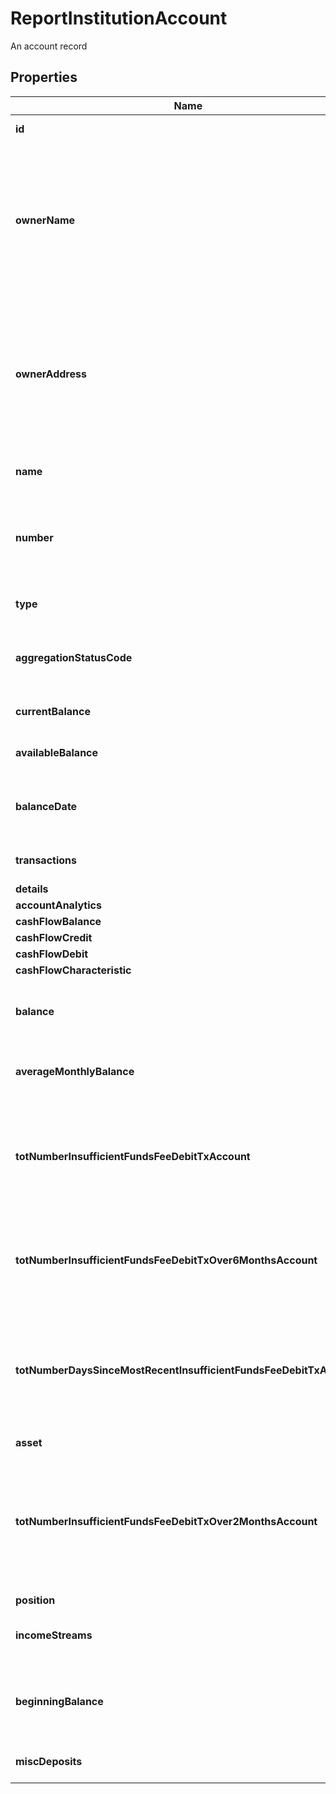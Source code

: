 

# ReportInstitutionAccount

An account record

## Properties

| Name | Type | Description | Notes |
|------------ | ------------- | ------------- | -------------|
|**id** | **Long** | The ID of the account |  |
|**ownerName** | **String** | The name(s) of the account owner(s). This field is optional. If no owner information is available, this field will not appear in the report. |  [optional] |
|**ownerAddress** | **String** | The mailing address of the account owner(s). This field is optional. If no owner information is available, this field will not appear in the report. |  [optional] |
|**name** | **String** | The account name from the institution |  |
|**number** | **String** | The account number from the institution (all digits except the last four are obfuscated) |  |
|**type** | **String** | One of the values from account types |  |
|**aggregationStatusCode** | **Integer** | The status of the most recent aggregation attempt |  |
|**currentBalance** | **Double** | Current balance of the account |  [optional] |
|**availableBalance** | **Double** | The available balance for the account |  [optional] |
|**balanceDate** | **Long** | A timestamp showing when the balance was captured |  [optional] |
|**transactions** | [**List&lt;ReportTransactionNewTxBased&gt;**](ReportTransactionNewTxBased.md) | a list of transaction records |  |
|**details** | [**AccountDetailsTxBased**](AccountDetailsTxBased.md) |  |  [optional] |
|**accountAnalytics** | [**AccountAnalytics**](AccountAnalytics.md) |  |  [optional] |
|**cashFlowBalance** | [**CashFlowCashFlowBalance**](CashFlowCashFlowBalance.md) |  |  [optional] |
|**cashFlowCredit** | [**CashFlowCashFlowCredit**](CashFlowCashFlowCredit.md) |  |  [optional] |
|**cashFlowDebit** | [**CashFlowCashFlowDebit**](CashFlowCashFlowDebit.md) |  |  [optional] |
|**cashFlowCharacteristic** | [**CashFlowCashFlowCharacteristic**](CashFlowCashFlowCharacteristic.md) |  |  [optional] |
|**balance** | **Double** | The cleared balance of the account as-of &#x60;balanceDate&#x60; |  [optional] |
|**averageMonthlyBalance** | **Double** | The average monthly balance of this account |  [optional] |
|**totNumberInsufficientFundsFeeDebitTxAccount** | **Long** | The count for the total number of insufficient funds transactions, based on the &#x60;fromDate&#x60; of the report. |  [optional] |
|**totNumberInsufficientFundsFeeDebitTxOver6MonthsAccount** | **Integer** | The total number of  insufficient funds fees for the account over six months |  [optional] |
|**totNumberDaysSinceMostRecentInsufficientFundsFeeDebitTxAccount** | **Long** | The number of days since the most recent insufficient funds transaction, based on the &#x60;fromDate&#x60; of the report. |  [optional] |
|**asset** | [**PrequalificationReportAssetSummary**](PrequalificationReportAssetSummary.md) |  |  [optional] |
|**totNumberInsufficientFundsFeeDebitTxOver2MonthsAccount** | **Long** | The count for the total number of insufficient funds transactions for the last two months, based on the &#x60;fromDate&#x60; of the report. |  [optional] |
|**position** | [**ReportAccountPosition**](ReportAccountPosition.md) |  |  [optional] |
|**incomeStreams** | [**List&lt;VOIETXVerifyReportIncomeStream&gt;**](VOIETXVerifyReportIncomeStream.md) | A list of income stream records |  [optional] |
|**beginningBalance** | **Double** | Beginning balance of account per the time period in the report |  [optional] |
|**miscDeposits** | [**List&lt;ReportTransaction&gt;**](ReportTransaction.md) | A list of miscellaneous deposits |  [optional] |




